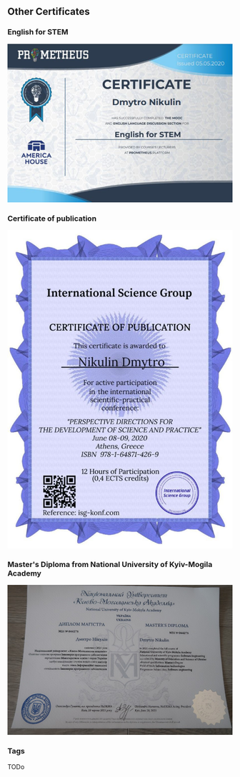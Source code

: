 ## Other Certificates

### English for STEM
<img src="./Images/certStem.jpg" alt="TBD" />

### Certificate of publication
<img src="./Images/certPublication.jpg" alt="TBD" />

### Master's Diploma from National University of Kyiv-Mogila Academy
<img src="./Images/NaukmaDiploma.jpg" alt="TBD" />

### Tags
TODo